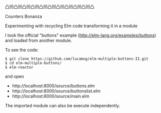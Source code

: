 凸凹凸凹凸凹凸凹凸凹凸凹凸凹凸凹凸凹凸凹凸

Counters Bonanza

Experimenting with recycling Elm code transforming it in a module

I took the official "buttons" example (http://elm-lang.org/examples/buttons) and loaded from another module.

To see the code:

    $ git clone https://github.com/lucamug/elm-multiple-buttons-II.git
    $ cd elm-multiple-buttons/
    $ elm-reactor

and open

 - http://localhost:8000/source/buttons.elm
 - http://localhost:8000/source/buttonslist.elm
 - http://localhost:8000/source/main.elm

The imported module can also be execute independently.
